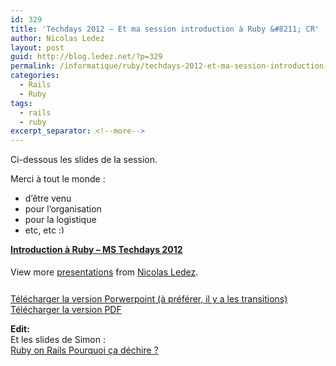 ```yaml
---
id: 329
title: 'Techdays 2012 – Et ma session introduction à Ruby &#8211; CR'
author: Nicolas Ledez
layout: post
guid: http://blog.ledez.net/?p=329
permalink: /informatique/ruby/techdays-2012-et-ma-session-introduction-a-ruby-cr/
categories:
  - Rails
  - Ruby
tags:
  - rails
  - ruby
excerpt_separator: <!--more-->
---
```

Ci-dessous les slides de la session.

Merci à tout le monde :

  * d&rsquo;être venu
  * pour l&rsquo;organisation
  * pour la logistique
  * etc, etc <img src="{{ site.url }}/images/smilies/simple-smile.png" alt=":)" class="wp-smiley" style="height: 1em; max-height: 1em;" />

<!--more-->

<div id="__ss_11478113" style="width: 425px;">
  <strong style="display: block; margin: 12px 0 4px;"><a title="Introduction à Ruby - MS Techdays 2012" href="http://www.slideshare.net/nledez/introduction-ruby-ms-techdays-2012">Introduction à Ruby &#8211; MS Techdays 2012</a></strong></p> 
  
  <div style="padding: 5px 0 12px;">
    View more <a href="http://www.slideshare.net/">presentations</a> from <a href="http://www.slideshare.net/nledez">Nicolas Ledez</a>.
  </div>
</div>

[Télécharger la version Porwerpoint (à préférer, il y a les transitions)][1]  
[Télécharger la version PDF][2] 

**Edit:**  
Et les slides de Simon :  
[Ruby on Rails Pourquoi ça déchire ?][3]

 [1]: http://publicshare.ledez.net/keynotes/INT102%20-%20Intro%20Ruby.pptx
 [2]: http://publicshare.ledez.net/keynotes/INT102%20-%20Intro%20Ruby.pdf
 [3]: http://www.slideshare.net/happynoff/pourquoi-ruby-on-rails-a-dchire "Ruby on Rails Pourquoi ça déchire ?"
